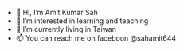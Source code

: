 - 👋 Hi, I’m Amit Kumar Sah
- 👀 I’m interested in learning and teaching
- 🌱 I’m currently living in Taiwan
- 📫 You can reach me on faceboon @sahamit644


<!---
amitsah644/amitsah644 is a ✨ special ✨ repository because its `README.md` (this file) appears on your GitHub profile.
You can click the Preview link to take a look at your changes.
--->
